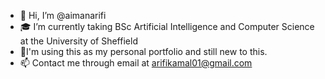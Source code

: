 - 👋 Hi, I’m @aimanarifi
- 🎓 I’m currently taking BSc Artificial Intelligence and Computer Science at the University of Sheffield
- 🤗I'm using this as my personal portfolio and still new to this.
- 📫 Contact me through email at arifikamal01@gmail.com

<!---
aimanarifi/aimanarifi is a ✨ special ✨ repository because its `README.md` (this file) appears on your GitHub profile.
You can click the Preview link to take a look at your changes.
--->
